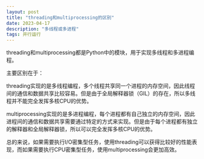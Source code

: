 ```yaml
---
layout: post
title: "threading和multiprocessing的区别"
date: 2023-04-17
description: "多线程或多进程"
tags: 并行运行
--- 
```


threading和multiprocessing都是Python中的模块，用于实现多线程和多进程编程。

主要区别在于：

threading实现的是多线程编程，多个线程共享同一个进程的内存空间，因此线程间的通信和数据共享比较容易。但是由于全局解释器锁（GIL）的存在，所以多线程并不能完全发挥多核CPU的优势。

multiprocessing实现的是多进程编程，每个进程都有自己独立的内存空间，因此进程间的通信和数据共享需要通过特定的方式来实现。但是由于每个进程都有独立的解释器和全局解释器锁，所以可以完全发挥多核CPU的优势。

总的来说，如果需要执行I/O密集型任务，使用threading可以获得比较好的性能表现，而如果需要执行CPU密集型任务，使用multiprocessing会更加高效。



